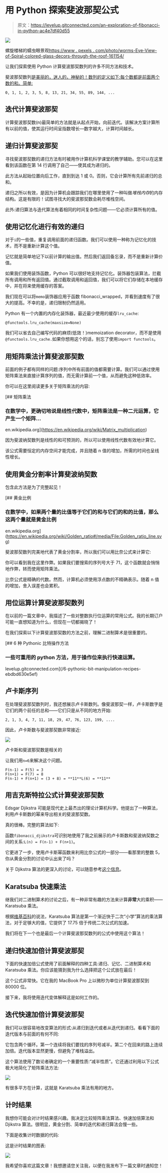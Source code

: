 # 用 Python 探索斐波那契公式

> 原文：<https://levelup.gitconnected.com/an-exploration-of-fibonacci-in-python-ac4e7df40d55>

![](img/61025bd0661663ba7d79a796e22a7357.png)

螺旋楼梯的蠕虫眼景观[https://www . pexels . com/photo/worms-Eye-View-of-Spiral-colored-glass-decors-through-the-roof-161154/](https://www.pexels.com/photo/worms-eye-view-of-spiral-stained-glass-decors-through-the-roof-161154/)

让我们探索使用 Python 计算斐波那契数列的许多不同方法和技术。

斐波那契数列[是美丽的，迷人的，神秘的！数列的定义如下:每个数都是前面两个数的和。简单:](https://en.wikipedia.org/wiki/Fibonacci_number)

```
0, 1, 1, 2, 3, 5, 8, 13, 21, 34, 55, 89, 144, ...
```

## 迭代计算斐波那契

计算斐波那契数(n)最简单的方法就是从起点开始，向前迭代。该解决方案计算所有以前的值，使其运行时间呈指数增长—数字越大，计算时间越长。

## 递归计算斐波那契

寻找斐波那契数的递归方法有时被用作计算机科学课堂的教学辅助。您可以在这里看到该函数在第 14 行调用了自己——使其成为递归的。

此方法从起始位置向后工作，直到到达 1 或 0。否则，它会计算所有先前递归的总和。

递归之所以有效，是因为计算机会跟踪我们在哪里使用了一种叫做*堆栈内存*的内存结构。这是有限的！试图寻找大的斐波那契数会耗尽堆栈空间。

此外:递归算法与迭代算法有着相同的时间复杂性问题——它必须计算所有的值。

## 使用记忆化进行有效的递归

对于`i`的一些值，重复调用前面的递归函数。我们可以使用一种称为记忆化的技术，而不是重新计算这个值。

记忆就是简单地记下以前计算的输出值。然后我们返回备忘录，而不是重新计算价值。

如果我们使用装饰函数，Python 可以很好地支持记忆化。装饰器包装算法，拦截所有调用和所有返回值。通过截取调用和返回值，我们可以将它们存储在本地缓存中，并在将来使用缓存的答案。

我们现在可以将`memo`装饰器应用于函数 fibonacci_wrapped，并看到速度有了很大的提高。不幸的是，递归限制仍然适用。

Python 有一个内置的内存化装饰器，最近最少使用的缓存`lru_cache`:

```
@functools.lru_cache(maxsize=None)
```

我们可以省去自己编写代码的麻烦(低效！)memoization decorator，而不是使用`@functools.lru_cache.`如果你想用这个的话，别忘了使用`import functools`。

## 用矩阵乘法计算斐波那契数

前面的例子都有同样的问题:序列中所有前面的值都需要计算。我们可以通过使用矩阵乘法来直接计算序列的值，而无需计算前一个值，从而避免这种低效率。

你可以在这里阅读更多关于矩阵乘法的内容:

[](https://en.wikipedia.org/wiki/Matrix_multiplication) [## 矩阵乘法

### 在数学中，更确切地说是线性代数中，矩阵乘法是一种二元运算，它产生一个矩阵…

en.wikipedia.org](https://en.wikipedia.org/wiki/Matrix_multiplication) 

因为斐波纳契数列是线性的和可预测的，所以可以使用线性代数有效地计算它。

该公式需要恒定的内存空间才能完成，并且随着 n 值的增加，所需的时间也呈线性增长。

## 使用黄金分割率计算斐波纳契数

包含此方法是为了完整起见！

[](https://en.wikipedia.org/wiki/Golden_ratio#/media/File:Golden_ratio_line.svg) [## 黄金比例

### 在数学中，如果两个量的比值等于它们的和与它们的和的比值，那么这两个量就是黄金比例

en.wikipedia.org](https://en.wikipedia.org/wiki/Golden_ratio#/media/File:Golden_ratio_line.svg) 

斐波那契数列完美地代表了黄金分割率，所以我们可以用比奈公式来计算它:

你可以看到我在这里作弊。如果我们要搜索的序列号大于 71，这个函数就会悄悄地作弊，转而使用矩阵乘法。

比奈公式是精确的代数。然而，计算机必须使用浮点数的不精确表示。随着 n 值的增加，舍入误差也会累积。

## 用位运算计算斐波那契数列

在以前的一篇文章中，我描述了一些对整数执行位运算的常用公式。我的长期订户可能一直想知道为什么，但现在一切都揭晓了！

在我们探索以下计算斐波那契数的方法之前，理解二进制算术是很重要的。

[](/6-pythonic-bit-manipulation-recipes-ebdbd630e5ef) [## 6 种 Pythonic 比特操作方法

### 一些可重用的 python 方法，用于操作位来执行快速运算。

levelup.gitconnected.com](/6-pythonic-bit-manipulation-recipes-ebdbd630e5ef) 

## 卢卡斯序列

在处理斐波那契数列时，我还想展示卢卡斯数列。像斐波那契一样，卢卡斯数字是它们的两个前任的总和——它们只是从不同的地方开始:

```
2, 1, 3, 4, 7, 11, 18, 29, 47, 76, 123, 199, ....
```

因此，卢卡斯数与斐波那契数非常接近:

![](img/9b041ef1f5378f61598e4d4317362639.png)

卢卡斯和斐波那契数是相关的

让我们用`n=6`来解决这个问题。

```
F(n-1) = F(5) = 3
F(n+1) = F(7) = 8
F(n-1) + F(n+1) = (3 + 8) = **11**L(6) = **11**
```

## 用吉克斯特拉公式计算斐波那契数

Edsgar Djikstra 可能是现代史上最杰出的理论计算机科学。他提出了一种算法，利用卢卡斯数的幂来导出相关的斐波那契数。

真的很棒。完整的算法如下:

函数`fibonacci_djikstra`可识别地使用了我之前展示的卢卡斯数和斐波纳契数之间的关系:`L(n) = F(n-1) + F(n+1)`。

它更进了一步，使用卢卡斯幂函数来利用比奈公式的一部分——看那里的整数 5，你从黄金分割的讨论中认出来了吗？

关于 Djikstra 算法的更深入的讨论，可以随意参考[这个信息](https://www.cs.utexas.edu/users/EWD/ewd06xx/EWD654.PDF)。

## Karatsuba 快速乘法

继我们对二进制算术的讨论之后，有一种非常有趣的方法来计算**非常**大的乘积——Karatsuba 乘法。

根据[维基百科](https://en.wikipedia.org/wiki/Karatsuba_algorithm)的说法，Karatsuba 算法是第一个渐近快于二次“小学”算法的乘法算法，对于足够大的值，它提供了 17.75 倍于传统二次公式的加速。

我们将在下一个也是最后一个计算斐波那契数列的公式中使用这个算法！

## 递归快速加倍计算斐波那契

下面的快速加倍公式使用了前面解释的四种工具:递归、记忆、二进制算术和 Karatsuba 乘法。你应该能猜到我为什么选择把这个公式放在最后！

这个公式非常快。它在我的 MacBook Pro 上以微秒为单位计算斐波那契到 80000 位。

接下来，我将使用迭代变体解释这是如何工作的。

## 迭代快速加倍计算斐波那契

我们可以很容易地改变算法的形式:从递归到迭代或者从迭代到递归。看看下面的迭代版本与前面的有何不同:

它包含两个循环。第一个连续将我们要找的序列号减半。第二个在回来的路上连续加倍。迭代版本显然更慢，但避免了堆栈溢出。

这个算法使用了数论者确定的一个重要性质:“减半性质”。它还通过利用以下公式极大地简化了矩阵乘法方法:

![](img/a46e166d9792c5fa69269fa9e511b5dc.png)

有很多平方在计算，这就是 Karatsuba 乘法有用的地方。

## 计时结果

我想你可能会对计时结果感兴趣。我决定比较矩阵乘法算法、快速加倍算法和 Djikstra 算法。很明显，黄金分割、简单的迭代和递归算法会慢一些。

下面是收集计时数据的代码:

这是计时结果的图表:

![](img/d6b886eab69bb2e903ad3c6f63132ec1.png)

我希望你喜欢这篇文章！我想邀请您关注我，以便在我发布下一篇文章时通知您！